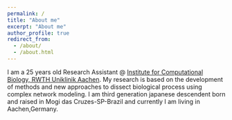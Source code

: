 ```yaml
---
permalink: /
title: "About me"
excerpt: "About me"
author_profile: true
redirect_from:
  - /about/
  - /about.html
---
```


I am a 25 years old Research Assistant @ [Institute for Computational Biology, RWTH Uniklinik Aachen](https://costalab.org/). My research is based on the development of methods and new approaches to dissect biological process using complex network modeling. I am third generation japanese descendent born and raised in Mogi das Cruzes-SP-Brazil and currently I am living in Aachen,Germany.
